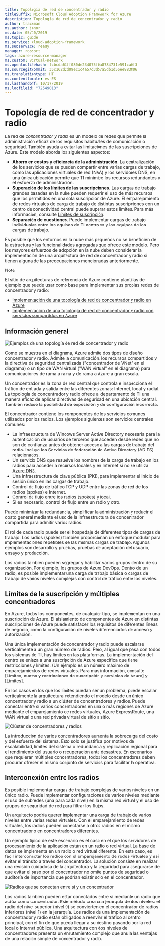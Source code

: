 ```yaml
---
title: Topología de red de concentrador y radio
titleSuffix: Microsoft Cloud Adoption Framework for Azure
description: Topología de red de concentrador y radio
author: tracsman
ms.author: jonor
ms.date: 05/10/2019
ms.topic: guide
ms.service: cloud-adoption-framework
ms.subservice: ready
manager: rossort
tags: azure-resource-manager
ms.custom: virtual-network
ms.openlocfilehash: fcbcda63ff080de234075f0a8784731e591ca0f3
ms.sourcegitcommit: 35c162d2d09ec1c4a57d3d57a5db1d56ee883806
ms.translationtype: HT
ms.contentlocale: es-ES
ms.lasthandoff: 10/17/2019
ms.locfileid: "72549013"
---
```

# <a name="hub-and-spoke-network-topology"></a>Topología de red de concentrador y radio

La red de *concentrador y radio* es un modelo de redes que permite la administración eficaz de los requisitos habituales de comunicación o seguridad. También ayuda a evitar las limitaciones de las suscripciones de Azure. Este modelo aborda los siguientes aspectos:

- **Ahorro en costos y eficiencia de la administración**. La centralización de los servicios que se pueden compartir entre varias cargas de trabajo, como las aplicaciones virtuales de red (NVA) y los servidores DNS, en una única ubicación permite que TI minimice los recursos redundantes y el esfuerzo de administración.
- **Superación de los límites de las suscripciones**. Las cargas de trabajo grandes basadas en la nube pueden requerir el uso de más recursos que los permitidos en una sola suscripción de Azure. El emparejamiento de redes virtuales de carga de trabajo de distintas suscripciones con un centro de conectividad central puede superar estos límites. Para más información, consulte [Límites de suscripción](https://docs.microsoft.com/azure/azure-subscription-service-limits).
- **Separación de cuestiones**. Puede implementar cargas de trabajo individuales entre los equipos de TI centrales y los equipos de las cargas de trabajo.

Es posible que los entornos en la nube más pequeños no se beneficien de la estructura y las funcionalidades agregadas que ofrece este modelo. Pero los mayores esfuerzos de adopción en la nube deben considerar la implementación de una arquitectura de red de concentrador y radio si tienen alguna de las preocupaciones mencionadas anteriormente.

> [!NOTE]
> El sitio de arquitecturas de referencia de Azure contiene plantillas de ejemplo que puede usar como base para implementar sus propias redes de concentrador y radio:
>
> - [Implementación de una topología de red de concentrador y radio en Azure](https://docs.microsoft.com/azure/architecture/reference-architectures/hybrid-networking/hub-spoke)
> - [Implementación de una topología de red de concentrador y radio con servicios compartidos en Azure](https://docs.microsoft.com/azure/architecture/reference-architectures/hybrid-networking/shared-services)

## <a name="overview"></a>Información general

![Ejemplos de una topología de red de concentrador y radio][1]

Como se muestra en el diagrama, Azure admite dos tipos de diseño concentrador y radio. Admite la comunicación, los recursos compartidos y la directiva de seguridad centralizada ("concentrador de VNet" en el diagrama) o un tipo de WAN virtual ("WAN virtual" en el diagrama) para comunicaciones de rama a rama y de rama a Azure a gran escala.

Un concentrador es la zona de red central que controla e inspecciona el tráfico de entrada y salida entre las diferentes zonas: Internet, local y radial. La topología de concentrador y radio ofrece al departamento de TI una manera eficaz de aplicar directivas de seguridad en una ubicación central. También reduce la posibilidad de exposición y de configuración incorrecta.

El concentrador contiene los componentes de los servicios comunes utilizados por los radios. Los ejemplos siguientes son servicios centrales comunes:

- La infraestructura de Windows Server Active Directory necesaria para la autenticación de usuarios de terceros que acceden desde redes que no son de confianza antes de obtener acceso a las cargas de trabajo del radio. Incluye los Servicios de federación de Active Directory (AD FS) relacionados.
- Un servicio DNS que resuelve los nombres de la carga de trabajo en los radios para acceder a recursos locales y en Internet si no se utiliza [Azure DNS](https://docs.microsoft.com/azure/dns/dns-overview).
- Una infraestructura de clave pública (PKI), para implementar el inicio de sesión único en las cargas de trabajo.
- Control de flujo de tráfico TCP y UDP entre las zonas de red de los radios (spokes) e Internet.
- Control de flujo entre los radios (spokes) y local.
- Si es necesario, control de flujo entre un radio y otro.

Puede minimizar la redundancia, simplificar la administración y reducir el costo general mediante el uso de la infraestructura de concentrador compartida para admitir varios radios.

El rol de cada radio puede ser el hospedaje de diferentes tipos de cargas de trabajo. Los radios (spokes) también proporcionan un enfoque modular para implementaciones repetibles de las mismas cargas de trabajo. Algunos ejemplos son desarrollo y pruebas, pruebas de aceptación del usuario, ensayo y producción.

Los radios también pueden segregar y habilitar varios grupos dentro de su organización. Por ejemplo, los grupos de Azure DevOps. Dentro de un radio, es posible implementar una carga de trabajo básica o cargas de trabajo de varios niveles complejas con control de tráfico entre los niveles.

## <a name="subscription-limits-and-multiple-hubs"></a>Límites de la suscripción y múltiples concentradores

En Azure, todos los componentes, de cualquier tipo, se implementan en una suscripción de Azure. El aislamiento de componentes de Azure en distintas suscripciones de Azure puede satisfacer los requisitos de diferentes líneas de negocio, como la configuración de niveles diferenciados de acceso y autorización.

Una única implementación de concentrador y radio puede escalarse verticalmente a un gran número de radios. Pero, al igual que pasa con todos los sistemas de TI, hay límites en las plataformas. La implementación del centro se enlaza a una suscripción de Azure específica que tiene restricciones y límites. (Un ejemplo es un número máximo de emparejamientos de redes virtuales. Para más información, consulte [Límites, cuotas y restricciones de suscripción y servicios de Azure] y [Límites].

En los casos en los que los límites puedan ser un problema, puede escalar verticalmente la arquitectura extendiendo el modelo desde un único concentrador y radio a un clúster de concentradores y radios. Puede conectar entre sí varios concentradores en una o más regiones de Azure mediante el emparejamiento de redes virtuales, Azure ExpressRoute, una WAN virtual o una red privada virtual de sitio a sitio.

![Clúster de concentradores y radios][2]

La introducción de varios concentradores aumenta la sobrecarga del costo y del esfuerzo del sistema. Esto solo se justifica por motivos de escalabilidad, límites del sistema o redundancia y replicación regional para el rendimiento del usuario o recuperación ante desastres. En escenarios que requieran múltiples concentradores, todos los concentradores deben procurar ofrecer el mismo conjunto de servicios para facilitar la operativa.

## <a name="interconnection-between-spokes"></a>Interconexión entre los radios

Es posible implementar cargas de trabajo complejas de varios niveles en un único radio. Puede implementar configuraciones de varios niveles mediante el uso de subredes (una para cada nivel) en la misma red virtual y el uso de grupos de seguridad de red para filtrar los flujos.

Un arquitecto podría querer implementar una carga de trabajo de varios niveles entre varias redes virtuales. Con el emparejamiento de redes virtuales, los radios pueden conectarse a otros radios en el mismo concentrador o en concentradores diferentes.

Un ejemplo típico de este escenario es el caso en el que los servidores de procesamiento de la aplicación están en un radio o red virtual. La base de datos se implementa en un radio o red virtual diferente. En este caso, es fácil interconectar los radios con el emparejamiento de redes virtuales y así evitar el tránsito a través del concentrador. La solución consiste en realizar una revisión cuidadosa de la arquitectura y la seguridad para asegurarse de que evitar el paso por el concentrador no omite puntos de seguridad o auditoría de importancia que podrían existir solo en el concentrador.

![Radios que se conectan entre sí y un concentrador][3]

Los radios también pueden estar conectados entre sí mediante un radio que actúa como concentrador. Este método crea una jerarquía de dos niveles: el radio del nivel superior (nivel 0) se convierten en el concentrador de radios inferiores (nivel 1) en la jerarquía. Los radios de una implementación de concentrador y radio están obligados a reenviar el tráfico al centro principal, con el fin de que pueda llegar a su destino pasando por la red local o Internet pública. Una arquitectura con dos niveles de concentradores presenta un enrutamiento complejo que anula las ventajas de una relación simple de concentrador y radio.

<!-- images -->

[0]: ../../_images/azure-best-practices/network-redundant-equipment.png "Ejemplos de superposición de componentes"
[1]: ../../_images/azure-best-practices/network-hub-spoke-high-level.png "Ejemplo de alto nivel de una red de concentrador y radio"
[2]: ../../_images/azure-best-practices/network-hub-spokes-cluster.png "Clúster de concentradores y radios"
[3]: ../../_images/azure-best-practices/network-spoke-to-spoke.png "Radio a radio"
[4]: ../../_images/azure-best-practices/network-hub-spoke-block-level-diagram.png "Diagrama de nivel de bloque del concentrador y radio"
[5]: ../../_images/azure-best-practices/network-users-groups-subscriptions.png "Usuarios, grupos, suscripciones y proyectos"
[6]: ../../_images/azure-best-practices/network-infrastructure-high-level.png "Diagrama de infraestructura de alto nivel"
[7]: ../../_images/azure-best-practices/network-high-level-perimeter-networks.png "Diagrama de infraestructura de alto nivel"
[8]: ../../_images/azure-best-practices/network-vnet-peering-perimeter-networks.png "Emparejamiento de la red virtual y redes perimetrales"
[9]: ../../_images/azure-best-practices/network-high-level-diagram-monitoring.png "Diagrama de alto nivel para supervisión"
[10]: ../../_images/azure-best-practices/network-high-level-workloads.png "Diagrama de alto nivel para cargas de trabajo"

<!-- links -->

[PrivateDNS]: https://docs.microsoft.com/azure/dns/private-dns-overview
[VNetPeering]: https://docs.microsoft.com/azure/virtual-network/virtual-network-peering-overview
[user-defined-routes]: https://docs.microsoft.com/azure/virtual-network/virtual-networks-udr-overview
[RBAC]: https://docs.microsoft.com/azure/role-based-access-control/overview
[azure-ad]: https://docs.microsoft.com/azure/active-directory/active-directory-whatis
[VPN]: https://docs.microsoft.com/azure/vpn-gateway/vpn-gateway-about-vpngateways
[ExR]: https://docs.microsoft.com/azure/expressroute/expressroute-introduction
[ExRD]: https://docs.microsoft.com/azure/expressroute/expressroute-erdirect-about
[vWAN]: https://docs.microsoft.com/azure/virtual-wan/virtual-wan-about
[NVA]: https://docs.microsoft.com/azure/architecture/reference-architectures/dmz/nva-ha
[AzFW]: https://docs.microsoft.com/azure/firewall/overview
[SubMgmt]: ../../reference/azure-scaffold.md
[RGMgmt]: https://docs.microsoft.com/azure/azure-resource-manager/resource-group-overview
[DMZ]: https://docs.microsoft.com/azure/best-practices-network-security
[ALB]: https://docs.microsoft.com/azure/load-balancer/load-balancer-overview
[PIP]: https://docs.microsoft.com/azure/virtual-network/resource-groups-networking#public-ip-address
[AFD]: https://docs.microsoft.com/azure/frontdoor/front-door-overview
[AppGW]: https://docs.microsoft.com/azure/application-gateway/application-gateway-introduction
[WAF]: https://docs.microsoft.com/azure/application-gateway/application-gateway-web-application-firewall-overview
[Monitor]: https://docs.microsoft.com/azure/monitoring-and-diagnostics/
[ActLog]: https://docs.microsoft.com/azure/monitoring-and-diagnostics/monitoring-overview-activity-logs
[DiagLog]: https://docs.microsoft.com/azure/monitoring-and-diagnostics/monitoring-overview-of-diagnostic-logs
[nsg-log]: https://docs.microsoft.com/azure/virtual-network/virtual-network-nsg-manage-log
[OMS]: https://docs.microsoft.com/azure/operations-management-suite/operations-management-suite-overview
[NPM]: https://docs.microsoft.com/azure/log-analytics/log-analytics-network-performance-monitor
[NetWatch]: https://docs.microsoft.com/azure/network-watcher/network-watcher-monitoring-overview
[WebApps]: https://docs.microsoft.com/azure/app-service/
[HDI]: https://docs.microsoft.com/azure/hdinsight/hdinsight-hadoop-introduction
[EventHubs]: https://docs.microsoft.com/azure/event-hubs/event-hubs-what-is-event-hubs
[ServiceBus]: https://docs.microsoft.com/azure/service-bus-messaging/service-bus-messaging-overview
[traffic-manager]: https://docs.microsoft.com/azure/traffic-manager/traffic-manager-overview
